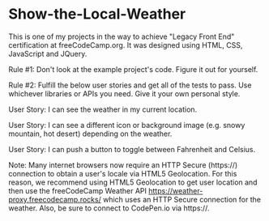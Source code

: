# Show-the-Local-Weather
This is one of my projects in the way to achieve "Legacy Front End" certification at freeCodeCamp.org. It was designed using HTML, CSS, JavaScript and JQuery.

Rule #1: Don't look at the example project's code. Figure it out for yourself.

Rule #2: Fulfill the below user stories and get all of the tests to pass. Use whichever libraries or APIs you need. Give it your own personal style.

User Story: I can see the weather in my current location.

User Story: I can see a different icon or background image (e.g. snowy mountain, hot desert) depending on the weather.

User Story: I can push a button to toggle between Fahrenheit and Celsius.

Note: Many internet browsers now require an HTTP Secure (https://) connection to obtain a user's locale via HTML5 Geolocation. For this reason, we recommend using HTML5 Geolocation to get user location and then use the freeCodeCamp Weather API https://weather-proxy.freecodecamp.rocks/ which uses an HTTP Secure connection for the weather. Also, be sure to connect to CodePen.io via https://.

